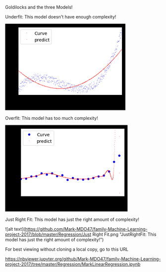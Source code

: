 Goldilocks and the three Models!

Underfit: This model doesn't have enough complexity!

![alt text](https://github.com/Mark-MDO47/family-Machine-Learning-project-2017/blob/master/Regression/Underfit.png "Underfit: This model doesn't have enough complexity!")

Overfit: This model has too much complexity!

![alt text](https://github.com/Mark-MDO47/family-Machine-Learning-project-2017/blob/master/Regression/Overfit.png "Overfit: This model has too much complexity!")

Just Right Fit: This model has just the right amount of complexity!

![alt text](https://github.com/Mark-MDO47/family-Machine-Learning-project-2017/blob/master/Regression/Just Right Fit.png "JustRightFit: This model has just the right amount of complexity!")

For best viewing without cloning a local copy, go to this URL

https://nbviewer.jupyter.org/github/Mark-MDO47/family-Machine-Learning-project-2017/tree/master/Regression/MarkLinearRegression.ipynb
